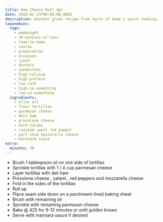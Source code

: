 ```yaml
---
title: Ham Cheese Roll Ups
date: 2010-02-23T00:00:00.000Z
description: Another great recipe from taste of home's quick cooking.
taxonomies:
  tags:
    - weeknight
    - 30-minutes-or-less
    - time-to-make
    - course
    - preparation
    - occasion
    - lunch
    - dietary
    - sandwiches
    - high-calcium
    - high-protein
    - low-carb
    - high-in-something
    - low-in-something
  ingredients:
    - olive oil
    - flour tortillas
    - parmesan cheese
    - deli ham
    - provolone cheese
    - hard salami
    - roasted sweet red pepper
    - part-skim mozzarella cheese
    - marinara sauce
extra:
  minutes: 30
---
```

 - Brush 1 tablespoon oil on one side of tortillas
 - Sprinkle tortillas with 1 / 4 cup parmesan cheese
 - Layer tortillas with deli ham
 - Provolone cheese , salami , red peppers and mozzarella cheese
 - Fold in the sides of the tortillas
 - Roll up
 - Place seam side down on a parchment-lined baking sheet
 - Brush with remaining oil
 - Sprinkle with remaining parmesan cheese
 - Bake @ 425 for 9-12 minutes or until golden brown
 - Serve with marinara sauce if desired
